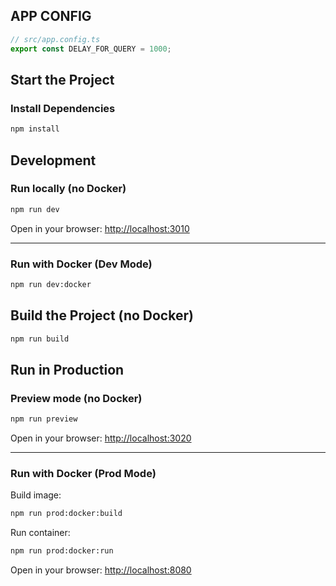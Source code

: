 ## APP CONFIG
```ts
// src/app.config.ts
export const DELAY_FOR_QUERY = 1000;
```

## Start the Project

### Install Dependencies

```bash
npm install
```

## Development

### Run locally (no Docker)

```bash
npm run dev
```

Open in your browser: [http://localhost:3010](http://localhost:3010)

---

### Run with Docker (Dev Mode)

```bash
npm run dev:docker
```

## Build the Project (no Docker)

```bash
npm run build
```

## Run in Production

### Preview mode (no Docker)

```bash
npm run preview
```

Open in your browser: [http://localhost:3020](http://localhost:3020)

---

### Run with Docker (Prod Mode)

Build image:

```bash
npm run prod:docker:build
```

Run container:

```bash
npm run prod:docker:run
```

Open in your browser: [http://localhost:8080](http://localhost:8080)

